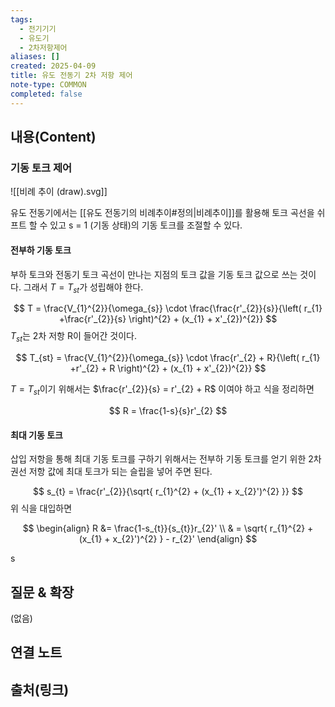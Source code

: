 ```yaml
---
tags:
  - 전기기기
  - 유도기
  - 2차저항제어
aliases: []
created: 2025-04-09
title: 유도 전동기 2차 저항 제어
note-type: COMMON
completed: false
---
```


## 내용(Content)

### 기동 토크 제어

![[비례 추이 (draw).svg]]

유도 전동기에서는 [[유도 전동기의 비례추이#정의|비례추이]]를 활용해 토크 곡선을 쉬프트 할 수 있고 s = 1 (기동 상태)의 기동 토크를 조절할 수 있다.

#### 전부하 기동 토크

부하 토크와 전동기 토크 곡선이 만나는 지점의 토크 값을 기동 토크 값으로 쓰는 것이다. 그래서 $T = T_{st}$가 성립해야 한다.

$$
T = \frac{V_{1}^{2}}{\omega_{s}} \cdot \frac{\frac{r'_{2}}{s}}{\left( r_{1} +\frac{r'_{2}}{s} \right)^{2} + (x_{1} + x'_{2})^{2}}
$$
$T_{st}$는 2차 저항 R이 들어간 것이다.

$$
T_{st} = \frac{V_{1}^{2}}{\omega_{s}} \cdot \frac{r'_{2} + R}{\left( r_{1} +r'_{2} + R \right)^{2} + (x_{1} + x'_{2})^{2}}
$$

$T = T_{st}$이기 위해서는 $\frac{r'_{2}}{s} = r'_{2} +  R$ 이여야 하고 식을 정리하면

$$
R = \frac{1-s}{s}r'_{2}
$$

#### 최대 기동 토크

삽입 저항을 통해 최대 기동 토크를 구하기 위해서는 전부하 기동 토크를 얻기 위한 2차 권선 저항 값에 최대 토크가 되는 슬립을 넣어 주면 된다.

$$
s_{t} = \frac{r'_{2}}{\sqrt{ r_{1}^{2} + (x_{1} + x_{2}')^{2} }}
$$
위 식을 대입하면

$$
\begin{align}
R &= \frac{1-s_{t}}{s_{t}}r_{2}' \\
 & = \sqrt{ r_{1}^{2} + (x_{1} + x_{2}')^{2} } - r_{2}'
\end{align}
$$

s

## 질문 & 확장

(없음)

## 연결 노트

## 출처(링크)

